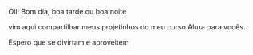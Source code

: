 Oii! Bom dia, boa tarde ou boa noite

vim aqui compartilhar meus projetinhos 
do meu curso Alura para vocês.

Espero que se divirtam e aproveitem   
